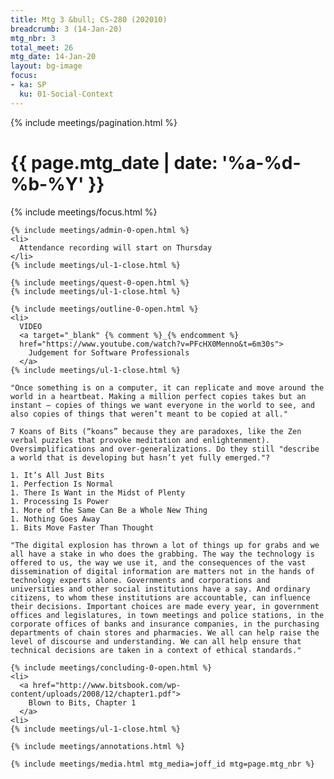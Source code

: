 ```yaml
---
title: Mtg 3 &bull; CS-280 (202010)
breadcrumb: 3 (14-Jan-20)
mtg_nbr: 3
total_meet: 26
mtg_date: 14-Jan-20
layout: bg-image
focus:
- ka: SP  
  ku: 01-Social-Context
---
```


{% include meetings/pagination.html %}
<div class="card">
  <h1 class="text-center card-header lightcthru">
    {{ page.mtg_date | date: '%a-%d-%b-%Y' }}
  </h1>
  <div class="card-body">
    {% include meetings/focus.html %}

    {% include meetings/admin-0-open.html %}
    <li>
      Attendance recording will start on Thursday
    </li>
    {% include meetings/ul-1-close.html %}

    {% include meetings/quest-0-open.html %}
    {% include meetings/ul-1-close.html %}

    {% include meetings/outline-0-open.html %}
    <li>
      VIDEO
      <a target="_blank" {% comment %}_{% endcomment %}
      href="https://www.youtube.com/watch?v=PFcHX0Menno&t=6m30s">
        Judgement for Software Professionals
      </a>
    {% include meetings/ul-1-close.html %}

    "Once something is on a computer, it can replicate and move around the world in a heartbeat. Making a million perfect copies takes but an instant — copies of things we want everyone in the world to see, and also copies of things that weren’t meant to be copied at all."

    7 Koans of Bits (“koans” because they are paradoxes, like the Zen verbal puzzles that provoke meditation and enlightenment). Oversimplifications and over-generalizations. Do they still "describe a world that is developing but hasn’t yet fully emerged."?

    1. It’s All Just Bits
    1. Perfection Is Normal
    1. There Is Want in the Midst of Plenty
    1. Processing Is Power
    1. More of the Same Can Be a Whole New Thing
    1. Nothing Goes Away
    1. Bits Move Faster Than Thought

    "The digital explosion has thrown a lot of things up for grabs and we all have a stake in who does the grabbing. The way the technology is offered to us, the way we use it, and the consequences of the vast dissemination of digital information are matters not in the hands of technology experts alone. Governments and corporations and universities and other social institutions have a say. And ordinary citizens, to whom these institutions are accountable, can influence their decisions. Important choices are made every year, in government offices and legislatures, in town meetings and police stations, in the corporate offices of banks and insurance companies, in the purchasing departments of chain stores and pharmacies. We all can help raise the level of discourse and understanding. We can all help ensure that technical decisions are taken in a context of ethical standards."

    {% include meetings/concluding-0-open.html %}
    <li>
      <a href="http://www.bitsbook.com/wp-content/uploads/2008/12/chapter1.pdf">
        Blown to Bits, Chapter 1
      </a>
    <li>
    {% include meetings/ul-1-close.html %}

    {% include meetings/annotations.html %}

    {% include meetings/media.html mtg_media=joff_id mtg=page.mtg_nbr %}
  </div>
</div>
